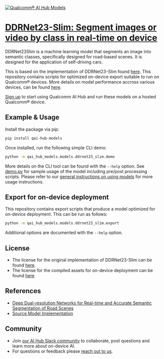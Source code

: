 [![Qualcomm® AI Hub Models](https://qaihub-public-assets.s3.us-west-2.amazonaws.com/qai-hub-models/quic-logo.jpg)](../../README.md)


# [DDRNet23-Slim: Segment images or video by class in real-time on device](https://aihub.qualcomm.com/models/ddrnet23_slim)

DDRNet23Slim is a machine learning model that segments an image into semantic classes, specifically designed for road-based scenes. It is designed for the application of self-driving cars.

This is based on the implementation of DDRNet23-Slim found [here](https://github.com/chenjun2hao/DDRNet.pytorch). This repository contains scripts for optimized on-device
export suitable to run on Qualcomm® devices. More details on model performance
accross various devices, can be found [here](https://aihub.qualcomm.com/models/ddrnet23_slim).

[Sign up](https://myaccount.qualcomm.com/signup) to start using Qualcomm AI Hub and run these models on a hosted Qualcomm® device.




## Example & Usage

Install the package via pip:
```bash
pip install qai-hub-models
```


Once installed, run the following simple CLI demo:

```bash
python -m qai_hub_models.models.ddrnet23_slim.demo
```
More details on the CLI tool can be found with the `--help` option. See
[demo.py](demo.py) for sample usage of the model including pre/post processing
scripts. Please refer to our [general instructions on using
models](../../../#getting-started) for more usage instructions.

## Export for on-device deployment

This repository contains export scripts that produce a model optimized for
on-device deployment. This can be run as follows:

```bash
python -m qai_hub_models.models.ddrnet23_slim.export
```
Additional options are documented with the `--help` option.


## License
* The license for the original implementation of DDRNet23-Slim can be found
  [here](https://github.com/chenjun2hao/DDRNet.pytorch/blob/main/LICENSE).
* The license for the compiled assets for on-device deployment can be found [here](https://qaihub-public-assets.s3.us-west-2.amazonaws.com/qai-hub-models/Qualcomm+AI+Hub+Proprietary+License.pdf)


## References
* [Deep Dual-resolution Networks for Real-time and Accurate Semantic Segmentation of Road Scenes](https://arxiv.org/abs/2101.06085)
* [Source Model Implementation](https://github.com/chenjun2hao/DDRNet.pytorch)



## Community
* Join [our AI Hub Slack community](https://aihub.qualcomm.com/community/slack) to collaborate, post questions and learn more about on-device AI.
* For questions or feedback please [reach out to us](mailto:ai-hub-support@qti.qualcomm.com).
